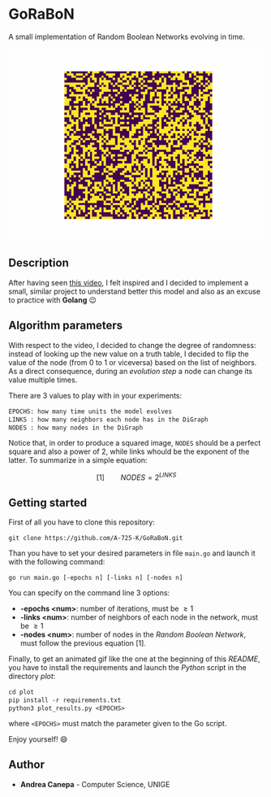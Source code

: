 # GoRaBoN
A small implementation of Random Boolean Networks evolving in time.

![result image](res/RBN.gif)

## Description
After having seen [this video](https://www.youtube.com/watch?v=mCML2B94rUg), I felt inspired and I decided to implement a small, similar project to understand better this model and also as an excuse to practice with **Golang** :wink:

## Algorithm parameters
With respect to the video, I decided to change the degree of randomness: instead of looking up the new value on a truth table, I decided to flip the value of the node (from 0 to 1 or viceversa) based on the list of neighbors. As a direct consequence, during an *evolution step* a node can change its value multiple times.

There are 3 values to play with in your experiments:

```
EPOCHS: how many time units the model evolves
LINKS : how many neighbors each node has in the DiGraph
NODES : how many nodes in the DiGraph
```

Notice that, in order to produce a squared image, `NODES` should be a perfect square and also a power of 2, while links whould be the exponent of the latter. To summarize in a simple equation:

$$[1]\qquad NODES = 2^{LINKS}$$

## Getting started
First of all you have to clone this repository:
```
git clone https://github.com/A-725-K/GoRaBoN.git
```

Than you have to set your desired parameters in file `main.go` and launch it with the following command:
```
go run main.go [-epochs n] [-links n] [-nodes n]

```

You can specify on the command line 3 options:
- **-epochs \<num\>**: number of iterations, must be $\geq 1$
- **-links \<num\>**: number of neighbors of each node in the network, must be $\geq 1$
- **-nodes \<num\>**: number of nodes in the *Random Boolean Network*, must follow the previous equation [1].

Finally, to get an animated gif like the one at the beginning of this *README*, you have to install the requirements and launch the *Python* script in the directory *plot*:
```
cd plot
pip install -r requirements.txt
python3 plot_results.py <EPOCHS>
```

where `<EPOCHS>` must match the parameter given to the Go script.

Enjoy yourself! :smile:

## Author

<ul>
    <li><b>Andrea Canepa</b> - Computer Science, UNIGE</li>
</ul>
